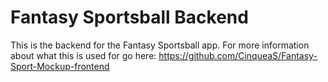 # Fantasy Sportsball Backend

This is the backend for the Fantasy Sportsball app. For more information about what this is used for go here: https://github.com/CinqueaS/Fantasy-Sport-Mockup-frontend